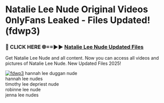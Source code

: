 # Natalie Lee Nude Original Videos 0nlyFans Leaked - Files Updated! (fdwp3)

<h3>🔴 CLICK HERE 🌐==►► <a href="https://tinyurl.com/4mcuefdz" rel="nofollow">Natalie Lee Nude Updated Files</a></h3>

Get Natalie Lee Nude and all content. Now you can access all videos and pictures of Natalie Lee Nude. New Updated Files 2025!

[![fdwp3](https://i.imgur.com/StAQSOY.gif)](https://tinyurl.com/4mcuefdz)
hannah lee duggan nude<br>
hannah lee nudes<br>
timothy lee depriest nude<br>
robinne lee nude<br>
jenna lee nudes